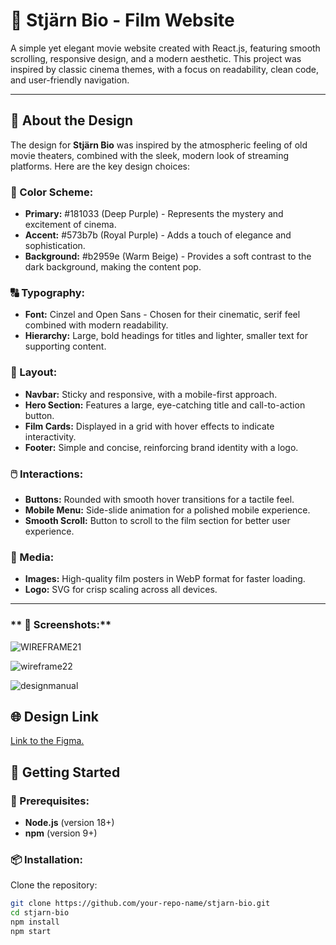 # 🎥 Stjärn Bio - Film Website

A simple yet elegant movie website created with React.js, featuring smooth scrolling, responsive design, and a modern aesthetic. This project was inspired by classic cinema themes, with a focus on readability, clean code, and user-friendly navigation.

---

## 🌟 About the Design

The design for **Stjärn Bio** was inspired by the atmospheric feeling of old movie theaters, combined with the sleek, modern look of streaming platforms. Here are the key design choices:  

### **🎨 Color Scheme:**  
- **Primary:** #181033 (Deep Purple) - Represents the mystery and excitement of cinema.  
- **Accent:** #573b7b (Royal Purple) - Adds a touch of elegance and sophistication.  
- **Background:** #b2959e (Warm Beige) - Provides a soft contrast to the dark background, making the content pop.  

### **🔠 Typography:**  
- **Font:** Cinzel and Open Sans - Chosen for their cinematic, serif feel combined with modern readability.  
- **Hierarchy:** Large, bold headings for titles and lighter, smaller text for supporting content.  

### **📐 Layout:**  
- **Navbar:** Sticky and responsive, with a mobile-first approach.  
- **Hero Section:** Features a large, eye-catching title and call-to-action button.  
- **Film Cards:** Displayed in a grid with hover effects to indicate interactivity.  
- **Footer:** Simple and concise, reinforcing brand identity with a logo.  

### **🖱️ Interactions:**  
- **Buttons:** Rounded with smooth hover transitions for a tactile feel.  
- **Mobile Menu:** Side-slide animation for a polished mobile experience.  
- **Smooth Scroll:** Button to scroll to the film section for better user experience.  

### **🎥 Media:**  
- **Images:** High-quality film posters in WebP format for faster loading.  
- **Logo:** SVG for crisp scaling across all devices.  

---

### ** 📸 Screenshots:**  

![WIREFRAME21](https://github.com/user-attachments/assets/9d8af6d7-9dfb-4e8a-b606-f272b9d83755)

![wireframe22](https://github.com/user-attachments/assets/48c4a1f0-0904-485e-99a9-ac170a8c64db)

![designmanual](https://github.com/user-attachments/assets/f87e435a-9a1d-4006-a9eb-eceeaab9bf21)



## 🌐 Design Link  
[Link to the Figma.  ](https://www.figma.com/design/jfE4LhHNTJPk9YzfVbNeZZ/Grafiska_design?node-id=0-1&m=dev&t=qiJoqnAUBI4HiOnE-1)

## 🚀 Getting Started  

### **🔧 Prerequisites:**  
- **Node.js** (version 18+)  
- **npm** (version 9+)  

### **📦 Installation:**  


Clone the repository:  

```bash
git clone https://github.com/your-repo-name/stjarn-bio.git
cd stjarn-bio
npm install
npm start

